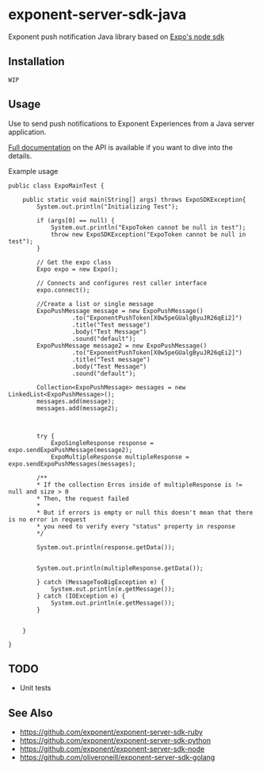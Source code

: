 # exponent-server-sdk-java
Exponent push notification Java library based on [Expo's node sdk](https://github.com/expo/expo-server-sdk-node)

## Installation

```
WIP
```

## Usage

Use to send push notifications to Exponent Experiences from a Java server application.

[Full documentation](https://docs.expo.io/versions/latest/guides/push-notifications.html#http2-api) on the API is available if you want to dive into the details.

Example usage
```
public class ExpoMainTest {
	
	public static void main(String[] args) throws ExpoSDKException{
        System.out.println("Initializing Test");
        
        if (args[0] == null) {
        	System.out.println("ExpoToken cannot be null in test");
        	throw new ExpoSDKException("ExpoToken cannot be null in test");
        }
        
        // Get the expo class
        Expo expo = new Expo();
        
        // Connects and configures rest caller interface
        expo.connect();
        
        //Create a list or single message
        ExpoPushMessage message = new ExpoPushMessage()
                  .to("ExponentPushToken[X0w5peGUalgByuJR26qEi2]")
                  .title("Test message")
                  .body("Test Message")
                  .sound("default");
        ExpoPushMessage message2 = new ExpoPushMessage()
                  .to("ExponentPushToken[X0w5peGUalgByuJR26qEi2]")
                  .title("Test message")
                  .body("Test Message")
                  .sound("default");
        
        Collection<ExpoPushMessage> messages = new LinkedList<ExpoPushMessage>();
        messages.add(message);
        messages.add(message2);
        
        
        
        try {
        	ExpoSingleResponse response = expo.sendExpoPushMessage(message2);
        	ExpoMultipleResponse multipleResponse = expo.sendExpoPushMessages(messages);
        	
        /**
        * If the collection Erros inside of multipleResponse is != null and size > 0
        * Then, the request failed
        * 
        * But if errors is empty or null this doesn't mean that there is no error in request
        * you need to verify every "status" property in response
        */
        	
        System.out.println(response.getData());


        System.out.println(multipleResponse.getData());
			
		} catch (MessageTooBigException e) {
			System.out.println(e.getMessage());
		} catch (IOException e) {
			System.out.println(e.getMessage());
		}
        
        
	}	

}
```

## TODO

  * Unit tests

## See Also

  * https://github.com/exponent/exponent-server-sdk-ruby
  * https://github.com/exponent/exponent-server-sdk-python
  * https://github.com/exponent/exponent-server-sdk-node
  * https://github.com/oliveroneill/exponent-server-sdk-golang
